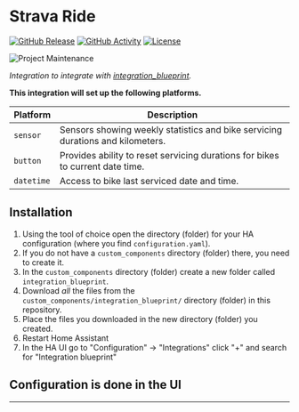 # Strava Ride

[![GitHub Release][releases-shield]][releases]
[![GitHub Activity][commits-shield]][commits]
[![License][license-shield]](LICENSE)

![Project Maintenance][maintenance-shield]

_Integration to integrate with [integration_blueprint][integration_blueprint]._

**This integration will set up the following platforms.**

Platform | Description
-- | --
`sensor` | Sensors showing weekly statistics and bike servicing durations and kilometers.
`button` | Provides ability to reset servicing durations for bikes to current date time.
`datetime` | Access to bike last serviced date and time.

## Installation

1. Using the tool of choice open the directory (folder) for your HA configuration (where you find `configuration.yaml`).
1. If you do not have a `custom_components` directory (folder) there, you need to create it.
1. In the `custom_components` directory (folder) create a new folder called `integration_blueprint`.
1. Download _all_ the files from the `custom_components/integration_blueprint/` directory (folder) in this repository.
1. Place the files you downloaded in the new directory (folder) you created.
1. Restart Home Assistant
1. In the HA UI go to "Configuration" -> "Integrations" click "+" and search for "Integration blueprint"

## Configuration is done in the UI

<!---->

***

[integration_blueprint]: https://github.com/tonymyatt/strava_ride
[commits-shield]: https://img.shields.io/github/commit-activity/y/tonymyatt/strava_ride.svg?plastic
[commits]: https://github.com/tonymyatt/strava_ride/commits/main
[license-shield]: https://img.shields.io/github/license/tonymyatt/strava_ride.svg?plastic
[maintenance-shield]: https://img.shields.io/badge/maintainer-tonymyatt-blue.svg?plastic
[releases-shield]: https://img.shields.io/github/release/tonymyatt/strava_ride.svg?plastic
[releases]: https://github.com/tonymyatt/strava_ride/releases
